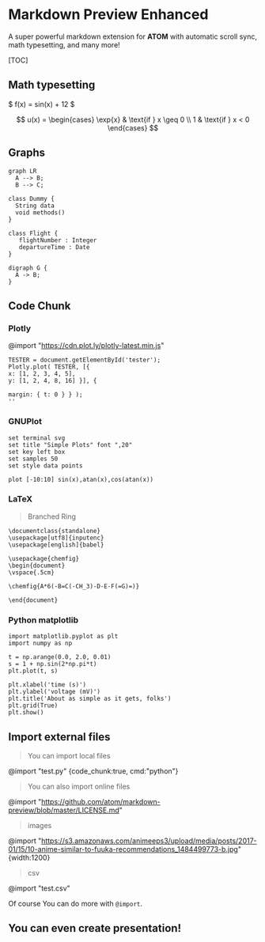 # Markdown Preview Enhanced
A super powerful markdown extension for **ATOM** with automatic scroll sync, math typesetting, and many more!

[TOC]

## Math typesetting  

$ f(x) = sin(x) + 12 $

$$ u(x) =
  \begin{cases}
   \exp{x} & \text{if } x \geq 0 \\
   1       & \text{if } x < 0
  \end{cases}
$$

## Graphs

```mermaid
graph LR
  A --> B;
  B --> C;
```

```puml
class Dummy {
  String data
  void methods()
}

class Flight {
   flightNumber : Integer
   departureTime : Date
}
```

```viz
digraph G {
  A -> B;
}
```

## Code Chunk

### Plotly
@import "https://cdn.plot.ly/plotly-latest.min.js"  

```{javascript id:"izbr5wl4", element:"<div id=\"tester\"></div>"}
TESTER = document.getElementById('tester');
Plotly.plot( TESTER, [{
x: [1, 2, 3, 4, 5],
y: [1, 2, 4, 8, 16] }], {

margin: { t: 0 } } );
''
```
### GNUPlot
```{gnuplot output:"html", id:"chj3mgv4pb"}
set terminal svg
set title "Simple Plots" font ",20"
set key left box
set samples 50
set style data points

plot [-10:10] sin(x),atan(x),cos(atan(x))
```

### LaTeX
> Branched Ring

```{latex latex_zoom:1, id:"chj3nddq87"}
\documentclass{standalone}
\usepackage[utf8]{inputenc}
\usepackage[english]{babel}

\usepackage{chemfig}
\begin{document}
\vspace{.5cm}

\chemfig{A*6(-B=C(-CH_3)-D-E-F(=G)=)}

\end{document}
```

### Python matplotlib

```{python matplotlib:true, id:"chj3ndnxrv"}
import matplotlib.pyplot as plt
import numpy as np

t = np.arange(0.0, 2.0, 0.01)
s = 1 + np.sin(2*np.pi*t)
plt.plot(t, s)

plt.xlabel('time (s)')
plt.ylabel('voltage (mV)')
plt.title('About as simple as it gets, folks')
plt.grid(True)
plt.show()
```

## Import external files  
> You can import local files  

@import "test.py" {code_chunk:true, cmd:"python"}

> You can also import online files   

@import "https://github.com/atom/markdown-preview/blob/master/LICENSE.md"

> images  

@import "https://s3.amazonaws.com/animeeps3/upload/media/posts/2017-01/15/10-anime-similar-to-fuuka-recommendations_1484499773-b.jpg" {width:1200}

> csv

@import "test.csv"

Of course You can do more with `@import`.  

## You can even create presentation!






